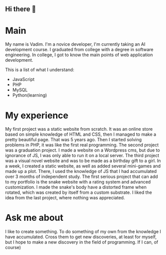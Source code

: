 ## Hi there 👋
# Main

My name is Vadim. I'm a novice developer, I'm currently taking an AI development course. I graduated from college with a degree in software engineering. In college, I got to know the main points of web application development.

This is a list of what I understand:
- JavaScript
- PHP
- MySQL
- Python(learning)

# My experience

My first project was a static website from scratch. It was an online store based on simple knowledge of HTML and CSS, then I managed to make a pretty beautiful page. That was 5 years ago.
Then I started solving problems in PHP, it was like the first real programming.
The second project was a graduation project. I made a website on a Wordpress cms, but due to ignorance of JS, I was only able to run it on a local server.
The third project was a visual novel website and was to be made as a birthday gift to a girl. In a week, I created a static website, as well as added several mini-games and made up a plot. There, I used the knowledge of JS that I had accumulated over 3 months of independent study.
The first serious project that can add to my portfolio is the snake website with a rating system and advanced customization. I made the snake's body have a distorted frame when rotated, which was created by itself from a custom substrate. I liked the idea from the last project, where nothing was appreciated.

# Ask me about

I like to create something. To do something of my own from the knowledge I have accumulated. Cross them to get new discoveries, at least for myself, but I hope to make a new discovery in the field of programming. If I can, of course)

<!--
**toHellForThem/toHellForThem** is a ✨ _special_ ✨ repository because its `README.md` (this file) appears on your GitHub profile.

Here are some ideas to get you started:

- 🔭 I’m currently working on ...
- 🌱 I’m currently learning ...
- 👯 I’m looking to collaborate on ...
- 🤔 I’m looking for help with ...
- 💬 Ask me about ...
- 📫 How to reach me: ...
- 😄 Pronouns: ...
- ⚡ Fun fact: ...
-->
